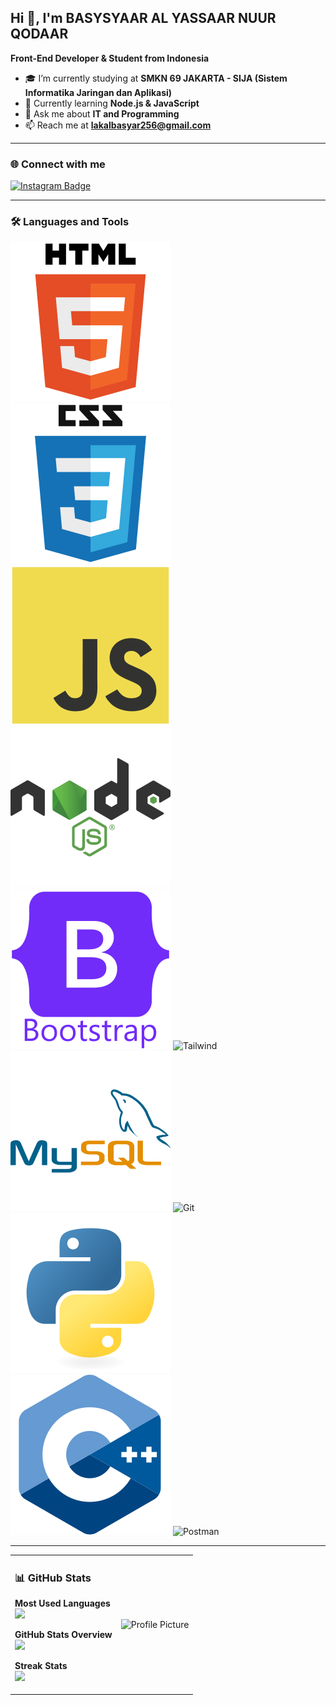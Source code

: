 ## Hi 👋, I'm BASYSYAAR AL YASSAAR NUUR QODAAR

**Front-End Developer & Student from Indonesia**

- 🎓 I’m currently studying at **SMKN 69 JAKARTA - SIJA (Sistem Informatika Jaringan dan Aplikasi)**  
- 🌱 Currently learning **Node.js & JavaScript**  
- 💬 Ask me about **IT and Programming**  
- 📫 Reach me at **lakalbasyar256@gmail.com**

---

### 🌐 Connect with me
[![Instagram Badge](https://img.shields.io/badge/Instagram-%23E4405F.svg?&style=for-the-badge&logo=instagram&logoColor=white)](https://instagram.com/basyar_anq)

---

### 🛠️ Languages and Tools
![HTML5](https://raw.githubusercontent.com/devicons/devicon/master/icons/html5/html5-original-wordmark.svg)
![CSS3](https://raw.githubusercontent.com/devicons/devicon/master/icons/css3/css3-original-wordmark.svg)
![JavaScript](https://raw.githubusercontent.com/devicons/devicon/master/icons/javascript/javascript-original.svg)
![Node.js](https://raw.githubusercontent.com/devicons/devicon/master/icons/nodejs/nodejs-original-wordmark.svg)
![Bootstrap](https://raw.githubusercontent.com/devicons/devicon/master/icons/bootstrap/bootstrap-plain-wordmark.svg)
![Tailwind](https://www.vectorlogo.zone/logos/tailwindcss/tailwindcss-icon.svg)
![MySQL](https://raw.githubusercontent.com/devicons/devicon/master/icons/mysql/mysql-original-wordmark.svg)
![Git](https://www.vectorlogo.zone/logos/git-scm/git-scm-icon.svg)
![Python](https://raw.githubusercontent.com/devicons/devicon/master/icons/python/python-original.svg)
![C++](https://raw.githubusercontent.com/devicons/devicon/master/icons/cplusplus/cplusplus-original.svg)
![Postman](https://www.vectorlogo.zone/logos/getpostman/getpostman-icon.svg)

---

<table>
  <tr>
    <td>

### 📊 GitHub Stats

**Most Used Languages**  
<img src="https://github-readme-stats.vercel.app/api/top-langs/?username=AlBasyaar&theme=blueberry&show_icons=true&hide_border=false&layout=compact" />

**GitHub Stats Overview**  
<img src="https://github-readme-stats.vercel.app/api?username=AlBasyaar&theme=blueberry&show_icons=true&hide_border=false&count_private=true" />

**Streak Stats**  
<img src="https://streak-stats.demolab.com?user=AlBasyaar&theme=blueberry&hide_border=false" />

</td>
<td>
  <img src="https://github.com/user-attachments/assets/b25dd2ad-3513-41e6-9d8c-6acead2325ff" width="300px" alt="Profile Picture" />
</td>
  </tr>
</table>
